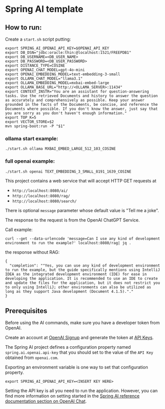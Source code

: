 # Spring AI template

## How to run:
Create a `start.sh` script putting:
```
export SPRING_AI_OPENAI_API_KEY=$OPENAI_API_KEY
export DB_DSN="jdbc:oracle:thin:@localhost:1521/FREEPDB1"
export DB_USERNAME=<DB_USER_NAME>
export DB_PASSWORD=<DB_USER_PASSWORD>
export DISTANCE_TYPE=COSINE
export OPENAI_CHAT_MODEL=gpt-4o-mini
export OPENAI_EMBEDDING_MODEL=text-embedding-3-small
export OLLAMA_CHAT_MODEL="llama3.1"
export OLLAMA_EMBEDDING_MODEL=mxbai-embed-large
export OLLAMA_BASE_URL="http://<OLLAMA_SERVER>:11434"
export CONTEXT_INSTR="You are an assistant for question-answering tasks. Use the retrieved Documents and history to answer the question as accurately and comprehensively as possible. Keep your answer grounded in the facts of the Documents, be concise, and reference the Documents where possible. If you don't know the answer, just say that you are sorry as you don't haven't enough information."
export TOP_K=5
export VECTOR_STORE=$2
mvn spring-boot:run -P "$1"
```


### ollama start example:
```
./start.sh ollama MXBAI_EMBED_LARGE_512_103_COSINE
```

### full openai example: 
```
./start.sh openai TEXT_EMBEDDING_3_SMALL_8191_1639_COSINE
```
This project contains a web service that will accept HTTP GET requests at

* `http://localhost:8080/ai/`
* `http://localhost:8080/rag/`
* `http://localhost:8080/search/`


There is optional `message` parameter whose default value is "Tell me a joke".

The response to the request is from the OpenAI ChatGPT Service.

Call example: 

```
curl --get --data-urlencode 'message=Can I use any kind of development environment to run the example?' localhost:8080/rag| jq .
```
the response without RAG:

```
{
  "completion": ""Yes, you can use any kind of development environment to run the example, but the guide specifically mentions using IntelliJ IDEA as the integrated development environment (IDE) for ease in developing the application. It is recommended to use an IDE to create and update the files for the application, but it does not restrict you to only using IntelliJ; other environments can also be utilized as long as they support Java development (Document 4.1.5)."."
}
```

## Prerequisites

Before using the AI commands, make sure you have a developer token from OpenAI.

Create an account at [OpenAI Signup](https://platform.openai.com/signup) and generate the token at [API Keys](https://platform.openai.com/account/api-keys).

The Spring AI project defines a configuration property named `spring.ai.openai.api-key` that you should set to the value of the `API Key` obtained from `openai.com`.

Exporting an environment variable is one way to set that configuration property.
```shell
export SPRING_AI_OPENAI_API_KEY=<INSERT KEY HERE>
```

Setting the API key is all you need to run the application.
However, you can find more information on setting started in the [Spring AI reference documentation section on OpenAI Chat](https://docs.spring.io/spring-ai/reference/api/clients/openai-chat.html).

